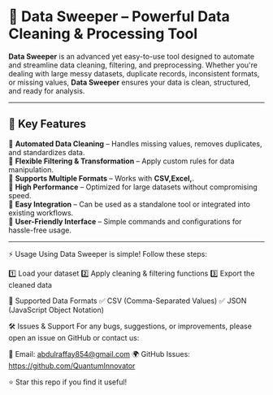 # 🧹 Data Sweeper – Powerful Data Cleaning & Processing Tool  

**Data Sweeper** is an advanced yet easy-to-use tool designed to automate and streamline data cleaning, filtering, and preprocessing. Whether you're dealing with large messy datasets, duplicate records, inconsistent formats, or missing values, **Data Sweeper** ensures your data is clean, structured, and ready for analysis.  

---

## 📌 Key Features  

🔹 **Automated Data Cleaning** – Handles missing values, removes duplicates, and standardizes data.  
🔹 **Flexible Filtering & Transformation** – Apply custom rules for data manipulation.  
🔹 **Supports Multiple Formats** – Works with **CSV,Excel,**.  
🔹 **High Performance** – Optimized for large datasets without compromising speed.  
🔹 **Easy Integration** – Can be used as a standalone tool or integrated into existing workflows.  
🔹 **User-Friendly Interface** – Simple commands and configurations for hassle-free usage.  

---

⚡ Usage
Using Data Sweeper is simple! Follow these steps:

1️⃣ Load your dataset
2️⃣ Apply cleaning & filtering functions
3️⃣ Export the cleaned data

📁 Supported Data Formats
✅ CSV (Comma-Separated Values)
✅ JSON (JavaScript Object Notation)


🛠️ Issues & Support
For any bugs, suggestions, or improvements, please open an issue on GitHub or contact us:

📧 Email: abdulraffay854@gmail.com
🌍 GitHub Issues: https://github.com/QuantumInnovator

⭐ Star this repo if you find it useful!







